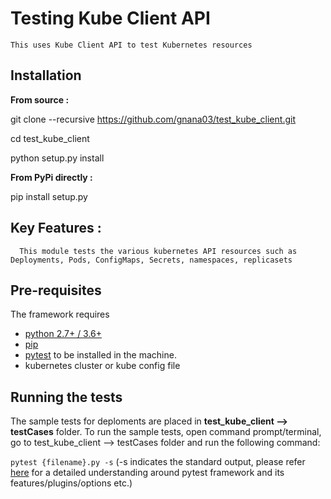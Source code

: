 # Testing Kube Client API
    This uses Kube Client API to test Kubernetes resources

##  Installation
**From source :** 

git clone --recursive https://github.com/gnana03/test_kube_client.git

cd test_kube_client

python setup.py install

**From PyPi directly :**

pip install setup.py

## Key Features :
      This module tests the various kubernetes API resources such as Deployments, Pods, ConfigMaps, Secrets, namespaces, replicasets
    
## Pre-requisites

The framework requires
- [python 2.7+ / 3.6+](https://www.python.org/downloads/)
- [pip](pip )
- [pytest](https://docs.pytest.org/en/latest/getting-started.html) to be installed in the machine.
- kubernetes cluster or kube config file

## Running the tests

The sample tests for deploments are placed in **test_kube_client --> testCases** folder. To run the sample tests, open command prompt/terminal, go to test_kube_client --> testCases folder and run the following command:

`pytest {filename}.py -s` (-s indicates the standard output, please refer [here](https://docs.pytest.org/en/latest/contents.html) for a detailed understanding around pytest framework and its features/plugins/options etc.)
